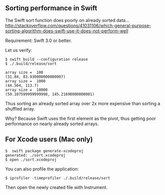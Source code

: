 ## Sorting performance in Swift

The Swift sort function does poorly on already sorted data...
http://stackoverflow.com/questions/41031106/which-general-purpose-sorting-algorithm-does-swift-use-it-does-not-perform-well

Requirement: Swift 3.0 or better.

Let us verify:

```
$ swift build --configuration release
$ ./.build/release/sort

array size =  100
(31.84, 83.930000000000007)
array size =  1000
(44.564, 113.7)
array size =  10000
(59.107599999999998, 145.21690000000001)
```

Thus sorting an already sorted array over 2x more expensive than sorting a shuffled array.


Why?  Because Swift uses the first element as the pivot, thus getting poor performance on nearly already sorted arrays.


## For Xcode users (Mac only)

```
$  swift package generate-xcodeproj
generated: ./sort.xcodeproj
$ open ./sort.xcodeproj
```

You can also profile the application:
```
$ iprofiler -timeprofiler ./.build/release/sort
```
Then open the newly created file with Instrument.

